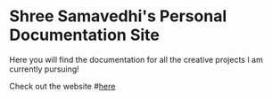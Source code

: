 # Shree Samavedhi's Personal Documentation Site

Here you will find the documentation for all the creative projects I am currently pursuing!

Check out the website #[here](https://www.shreeis.me)